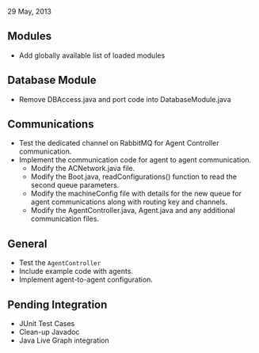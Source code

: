 29 May, 2013

Modules
-------
* Add globally available list of loaded modules

Database Module
----------------
* Remove DBAccess.java and port code into DatabaseModule.java

Communications
--------------
* Test the dedicated channel on RabbitMQ for Agent Controller communication.
* Implement the communication code for agent to agent communication.
	- Modify the ACNetwork.java file.
	- Modify the Boot.java, readConfigurations() function to read the second queue parameters.
	- Modify the machineConfig file with details for the new queue for agent communications along with routing key and channels.
	- Modify the AgentController.java, Agent.java and any additional communication files.

General
-------
* Test the `AgentController`
* Include example code with agents.
* Implement agent-to-agent configuration.

Pending Integration
--------------------
* JUnit Test Cases
* Clean-up Javadoc
* Java Live Graph integration

